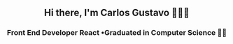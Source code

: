 <h2 align="center">Hi there, I'm Carlos Gustavo 👨🏻‍💻 
<h3 align="center">Front End Developer React •Graduated in Computer Science 👨‍🎓️ </h3>
<!--
**carlosgustavo/carlosgustavo** is a ✨ _special_ ✨ repository because its `README.md` (this file) appears on your GitHub profile.

Here are some ideas to get you started:

- 🔭 I’m currently working on ...
- 🌱 I’m currently learning ...
- 👯 I’m looking to collaborate on ...
- 🤔 I’m looking for help with ...
- 💬 Ask me about ...
- 📫 How to reach me: ...
- 😄 Pronouns: ...
- ⚡ Fun fact: ...
-->
